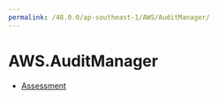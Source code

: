 ```yaml
---
permalink: /48.0.0/ap-southeast-1/AWS/AuditManager/
---
```


# AWS.AuditManager



* [Assessment](Assessment.md)